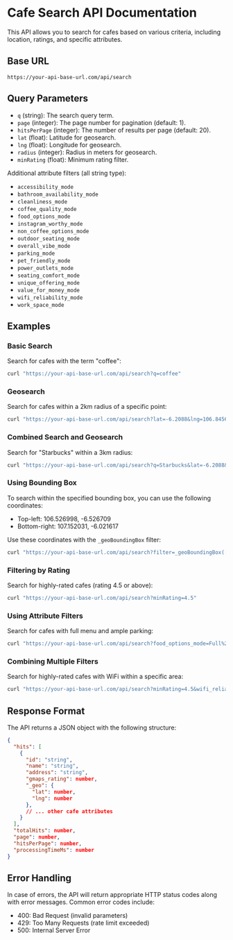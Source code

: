 # Cafe Search API Documentation

This API allows you to search for cafes based on various criteria, including location, ratings, and specific attributes.

## Base URL

```
https://your-api-base-url.com/api/search
```

## Query Parameters

- `q` (string): The search query term.
- `page` (integer): The page number for pagination (default: 1).
- `hitsPerPage` (integer): The number of results per page (default: 20).
- `lat` (float): Latitude for geosearch.
- `lng` (float): Longitude for geosearch.
- `radius` (integer): Radius in meters for geosearch.
- `minRating` (float): Minimum rating filter.

Additional attribute filters (all string type):
- `accessibility_mode`
- `bathroom_availability_mode`
- `cleanliness_mode`
- `coffee_quality_mode`
- `food_options_mode`
- `instagram_worthy_mode`
- `non_coffee_options_mode`
- `outdoor_seating_mode`
- `overall_vibe_mode`
- `parking_mode`
- `pet_friendly_mode`
- `power_outlets_mode`
- `seating_comfort_mode`
- `unique_offering_mode`
- `value_for_money_mode`
- `wifi_reliability_mode`
- `work_space_mode`

## Examples

### Basic Search

Search for cafes with the term "coffee":

```bash
curl "https://your-api-base-url.com/api/search?q=coffee"
```

### Geosearch

Search for cafes within a 2km radius of a specific point:

```bash
curl "https://your-api-base-url.com/api/search?lat=-6.2088&lng=106.8456&radius=2000"
```

### Combined Search and Geosearch

Search for "Starbucks" within a 3km radius:

```bash
curl "https://your-api-base-url.com/api/search?q=Starbucks&lat=-6.2088&lng=106.8456&radius=3000"
```

### Using Bounding Box

To search within the specified bounding box, you can use the following coordinates:

- Top-left: 106.526998, -6.526709
- Bottom-right: 107.152031, -6.021617

Use these coordinates with the `_geoBoundingBox` filter:

```bash
curl "https://your-api-base-url.com/api/search?filter=_geoBoundingBox([107.152031, -6.021617], [106.526998, -6.526709])"
```

### Filtering by Rating

Search for highly-rated cafes (rating 4.5 or above):

```bash
curl "https://your-api-base-url.com/api/search?minRating=4.5"
```

### Using Attribute Filters

Search for cafes with full menu and ample parking:

```bash
curl "https://your-api-base-url.com/api/search?food_options_mode=Full%20Menu&parking_mode=Ample"
```

### Combining Multiple Filters

Search for highly-rated cafes with WiFi within a specific area:

```bash
curl "https://your-api-base-url.com/api/search?minRating=4.5&wifi_reliability_mode=Very%20Reliable&lat=-6.2088&lng=106.8456&radius=2000"
```

## Response Format

The API returns a JSON object with the following structure:

```json
{
  "hits": [
    {
      "id": "string",
      "name": "string",
      "address": "string",
      "gmaps_rating": number,
      "_geo": {
        "lat": number,
        "lng": number
      },
      // ... other cafe attributes
    }
  ],
  "totalHits": number,
  "page": number,
  "hitsPerPage": number,
  "processingTimeMs": number
}
```

## Error Handling

In case of errors, the API will return appropriate HTTP status codes along with error messages. Common error codes include:

- 400: Bad Request (invalid parameters)
- 429: Too Many Requests (rate limit exceeded)
- 500: Internal Server Error